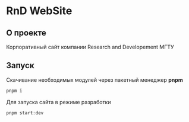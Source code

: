 # RnD WebSite

## О проекте

Корпоративный сайт компании Research and Developement МГТУ

## Запуск

Скачивание необходимых модулей через пакетный менеджер **pnpm**

```bash
pnpm i
```

Для запуска сайта в режиме разработки

```bash
pnpm start:dev
```
